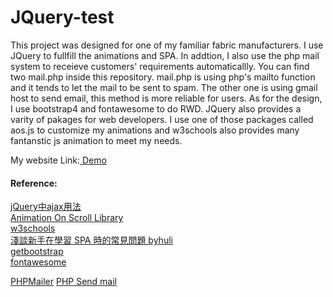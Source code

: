 # JQuery-test
This project was designed for one of my familiar fabric manufacturers. I use JQuery to fullfill the animations and SPA. In addtion, I also use the php mail system to receieve customers' requirements automaticallly. You can find two mail.php inside this repository. mail.php is using php's mailto function and it tends to let the mail to be sent to spam. The other one is using gmail host to send email, this method is more reliable for users. As for the design, I use bootstrap4 and fontawesome to do RWD. JQuery also provides a varity of pakages for web developers. I use one of those packages called aos.js to customize my animations and w3schools also provides many fantanstic js animation to meet my needs.
<p>My website Link:<a href="https://rockchang.000webhostapp.com/chingyue/"> Demo</a></p>
<h4>Reference:</h4>
<a href="https://awpluway.pixnet.net/blog/post/364195038">jQuery中ajax用法</a><br>
<a href="https://michalsnik.github.io/aos/">Animation On Scroll Library</a><br>
<a href="https://www.w3schools.com/">w3schools</a><br>
<a href="https://blog.huli.tw/2019/09/18/spa-common-problem-about-router/">淺談新手在學習 SPA 時的常見問題 byhuli</a><br>
<a href="https://getbootstrap.com/docs/4.5/getting-started/introduction/">getbootstrap</a><br>
<a href="https://fontawesome.com/">fontawesome</P>
<a href="https://github.com/PHPMailer/PHPMailer">PHPMailer</a>
<a href="https://www.php.net/manual/en/function.mail.php">PHP Send mail</a>
